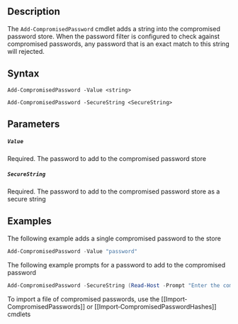 ## Description
The ```Add-CompromisedPassword``` cmdlet adds a string into the compromised password store. When the password filter is configured to check against compromised passwords, any password that is an exact match to this string will rejected.

## Syntax
```
Add-CompromisedPassword -Value <string>

Add-CompromisedPassword -SecureString <SecureString>
```
## Parameters
##### `Value`
Required. The password to add to the compromised password store 

##### `SecureString`
Required. The password to add to the compromised password store as a secure string

## Examples
The following example adds a single compromised password to the store
```powershell
Add-CompromisedPassword -Value "password"
```

The following example prompts for a password to add to the compromised password
```powershell
Add-CompromisedPassword -SecureString (Read-Host -Prompt "Enter the compromised password to add to the store" -AsSecureString)
```

To import a file of compromised passwords, use the [[Import‐CompromisedPasswords]] or [[Import‐CompromisedPasswordHashes]] cmdlets
